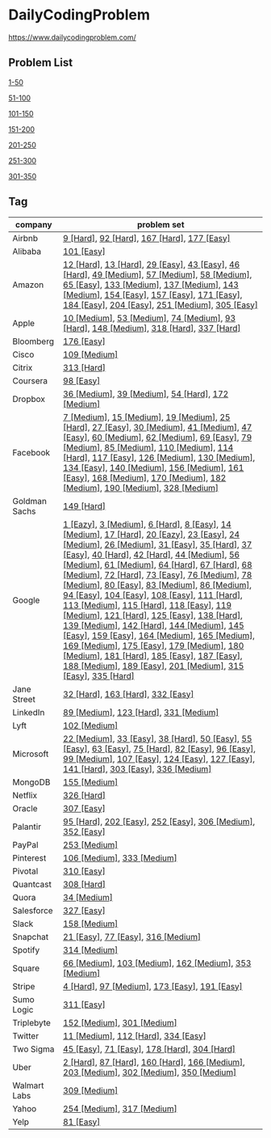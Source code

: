 # DailyCodingProblem
https://www.dailycodingproblem.com/

## Problem List

[1-50](1-50.md)

[51-100](51-100.md)

[101-150](101-150.md)

[151-200](151-200.md)

[201-250](201-250.md)

[251-300](251-300.md)

[301-350](301-350.md)

## Tag

| company       | problem set                                                  |
| ------------- | ------------------------------------------------------------ |
| Airbnb        | [9 [Hard]](https://github.com/Birdy-C/DailyCodingProblem/blob/master/1-50.md#9-hard), [92 [Hard]](https://github.com/Birdy-C/DailyCodingProblem/blob/master/51-100.md#92-hard), [167 [Hard]](https://github.com/Birdy-C/DailyCodingProblem/blob/master/151-200.md#167-hard), [177 [Easy]](https://github.com/Birdy-C/DailyCodingProblem/blob/master/151-200.md#177-easy) |
| Alibaba       | [101 [Easy]](https://github.com/Birdy-C/DailyCodingProblem/blob/master/101-150.md#101-easy) |
| Amazon        | [12 [Hard]](https://github.com/Birdy-C/DailyCodingProblem/blob/master/1-50.md#12-hard), [13 [Hard]](https://github.com/Birdy-C/DailyCodingProblem/blob/master/1-50.md#13-hard), [29 [Easy]](https://github.com/Birdy-C/DailyCodingProblem/blob/master/1-50.md#29-easy), [43 [Easy]](https://github.com/Birdy-C/DailyCodingProblem/blob/master/1-50.md#43-easy), [46 [Hard]](https://github.com/Birdy-C/DailyCodingProblem/blob/master/1-50.md#46-hard), [49 [Medium]](https://github.com/Birdy-C/DailyCodingProblem/blob/master/1-50.md#49-medium), [57 [Medium]](https://github.com/Birdy-C/DailyCodingProblem/blob/master/51-100.md#57-medium), [58 [Medium]](https://github.com/Birdy-C/DailyCodingProblem/blob/master/51-100.md#58-medium), [65 [Easy]](https://github.com/Birdy-C/DailyCodingProblem/blob/master/51-100.md#65-easy), [133 [Medium]](https://github.com/Birdy-C/DailyCodingProblem/blob/master/101-150.md#133-medium), [137 [Medium]](https://github.com/Birdy-C/DailyCodingProblem/blob/master/101-150.md#137-medium), [143 [Medium]](https://github.com/Birdy-C/DailyCodingProblem/blob/master/101-150.md#143-medium), [154 [Easy]](https://github.com/Birdy-C/DailyCodingProblem/blob/master/151-200.md#154-easy), [157 [Easy]](https://github.com/Birdy-C/DailyCodingProblem/blob/master/151-200.md#157-easy), [171 [Easy]](https://github.com/Birdy-C/DailyCodingProblem/blob/master/151-200.md#171-easy), [184 [Easy]](https://github.com/Birdy-C/DailyCodingProblem/blob/master/151-200.md#184-easy), [204 [Easy]](https://github.com/Birdy-C/DailyCodingProblem/blob/master/201-250.md#204-easy), [251 [Medium]](https://github.com/Birdy-C/DailyCodingProblem/blob/master/251-300.md#251-medium), [305 [Easy]](https://github.com/Birdy-C/DailyCodingProblem/blob/master/301-350.md#305-easy) |
| Apple         | [10 [Medium]](https://github.com/Birdy-C/DailyCodingProblem/blob/master/1-50.md#10-medium), [53 [Medium]](https://github.com/Birdy-C/DailyCodingProblem/blob/master/51-100.md#53-medium), [74 [Medium]](https://github.com/Birdy-C/DailyCodingProblem/blob/master/51-100.md#74-medium), [93 [Hard]](https://github.com/Birdy-C/DailyCodingProblem/blob/master/51-100.md#93-hard), [148 [Medium]](https://github.com/Birdy-C/DailyCodingProblem/blob/master/101-150.md#148-medium), [318 [Hard]](https://github.com/Birdy-C/DailyCodingProblem/blob/master/301-350.md#318-hard), [337 [Hard]](https://github.com/Birdy-C/DailyCodingProblem/blob/master/301-350.md#337-hard) |
| Bloomberg     | [176 [Easy]](https://github.com/Birdy-C/DailyCodingProblem/blob/master/151-200.md#176-easy) |
| Cisco         | [109 [Medium]](https://github.com/Birdy-C/DailyCodingProblem/blob/master/101-150.md#109-medium) |
| Citrix        | [313 [Hard]](https://github.com/Birdy-C/DailyCodingProblem/blob/master/301-350.md#313-hard) |
| Coursera      | [98 [Easy]](https://github.com/Birdy-C/DailyCodingProblem/blob/master/51-100.md#98-easy) |
| Dropbox       | [36 [Medium]](https://github.com/Birdy-C/DailyCodingProblem/blob/master/1-50.md#36-medium), [39 [Medium]](https://github.com/Birdy-C/DailyCodingProblem/blob/master/1-50.md#39-medium), [54 [Hard]](https://github.com/Birdy-C/DailyCodingProblem/blob/master/51-100.md#54-hard), [172 [Medium]](https://github.com/Birdy-C/DailyCodingProblem/blob/master/151-200.md#172-medium) |
| Facebook      | [7 [Medium]](https://github.com/Birdy-C/DailyCodingProblem/blob/master/1-50.md#7-medium), [15 [Medium]](https://github.com/Birdy-C/DailyCodingProblem/blob/master/1-50.md#15-medium), [19 [Medium]](https://github.com/Birdy-C/DailyCodingProblem/blob/master/1-50.md#19-medium), [25 [Hard]](https://github.com/Birdy-C/DailyCodingProblem/blob/master/1-50.md#25-hard), [27 [Easy]](https://github.com/Birdy-C/DailyCodingProblem/blob/master/1-50.md#27-easy), [30 [Medium]](https://github.com/Birdy-C/DailyCodingProblem/blob/master/1-50.md#30-medium), [41 [Medium]](https://github.com/Birdy-C/DailyCodingProblem/blob/master/1-50.md#41-medium), [47 [Easy]](https://github.com/Birdy-C/DailyCodingProblem/blob/master/1-50.md#47-easy), [60 [Medium]](https://github.com/Birdy-C/DailyCodingProblem/blob/master/51-100.md#60-medium), [62 [Medium]](https://github.com/Birdy-C/DailyCodingProblem/blob/master/51-100.md#62-medium), [69 [Easy]](https://github.com/Birdy-C/DailyCodingProblem/blob/master/51-100.md#69-easy), [79 [Medium]](https://github.com/Birdy-C/DailyCodingProblem/blob/master/51-100.md#79-medium), [85 [Medium]](https://github.com/Birdy-C/DailyCodingProblem/blob/master/51-100.md#85-medium), [110 [Medium]](https://github.com/Birdy-C/DailyCodingProblem/blob/master/101-150.md#110-medium), [114 [Hard]](https://github.com/Birdy-C/DailyCodingProblem/blob/master/101-150.md#114-hard), [117 [Easy]](https://github.com/Birdy-C/DailyCodingProblem/blob/master/101-150.md#117-easy), [126 [Medium]](https://github.com/Birdy-C/DailyCodingProblem/blob/master/101-150.md#126-medium), [130 [Medium]](https://github.com/Birdy-C/DailyCodingProblem/blob/master/101-150.md#130-medium), [134 [Easy]](https://github.com/Birdy-C/DailyCodingProblem/blob/master/101-150.md#134-easy), [140 [Medium]](https://github.com/Birdy-C/DailyCodingProblem/blob/master/101-150.md#140-medium), [156 [Medium]](https://github.com/Birdy-C/DailyCodingProblem/blob/master/151-200.md#156-medium), [161 [Easy]](https://github.com/Birdy-C/DailyCodingProblem/blob/master/151-200.md#161-easy), [168 [Medium]](https://github.com/Birdy-C/DailyCodingProblem/blob/master/151-200.md#168-medium), [170 [Medium]](https://github.com/Birdy-C/DailyCodingProblem/blob/master/151-200.md#170-medium), [182 [Medium]](https://github.com/Birdy-C/DailyCodingProblem/blob/master/151-200.md#182-medium), [190 [Medium]](https://github.com/Birdy-C/DailyCodingProblem/blob/master/151-200.md#190-medium), [328 [Medium]](https://github.com/Birdy-C/DailyCodingProblem/blob/master/301-350.md#328-medium) |
| Goldman Sachs | [149 [Hard]](https://github.com/Birdy-C/DailyCodingProblem/blob/master/101-150.md#149-hard) |
| Google        | [1 [Eazy]](https://github.com/Birdy-C/DailyCodingProblem/blob/master/1-50.md#1-eazy), [3 [Medium]](https://github.com/Birdy-C/DailyCodingProblem/blob/master/1-50.md#3-medium), [6 [Hard]](https://github.com/Birdy-C/DailyCodingProblem/blob/master/1-50.md#6-hard), [8 [Easy]](https://github.com/Birdy-C/DailyCodingProblem/blob/master/1-50.md#8-easy), [14 [Medium]](https://github.com/Birdy-C/DailyCodingProblem/blob/master/1-50.md#14-medium), [17 [Hard]](https://github.com/Birdy-C/DailyCodingProblem/blob/master/1-50.md#17-hard), [20 [Eazy]](https://github.com/Birdy-C/DailyCodingProblem/blob/master/1-50.md#20-eazy), [23 [Easy]](https://github.com/Birdy-C/DailyCodingProblem/blob/master/1-50.md#23-easy), [24 [Medium]](https://github.com/Birdy-C/DailyCodingProblem/blob/master/1-50.md#24-medium), [26 [Medium]](https://github.com/Birdy-C/DailyCodingProblem/blob/master/1-50.md#26-medium), [31 [Easy]](https://github.com/Birdy-C/DailyCodingProblem/blob/master/1-50.md#31-easy), [35 [Hard]](https://github.com/Birdy-C/DailyCodingProblem/blob/master/1-50.md#35-hard), [37 [Easy]](https://github.com/Birdy-C/DailyCodingProblem/blob/master/1-50.md#37-easy), [40 [Hard]](https://github.com/Birdy-C/DailyCodingProblem/blob/master/1-50.md#40-hard), [42 [Hard]](https://github.com/Birdy-C/DailyCodingProblem/blob/master/1-50.md#42-hard), [44 [Medium]](https://github.com/Birdy-C/DailyCodingProblem/blob/master/1-50.md#44-medium), [56 [Medium]](https://github.com/Birdy-C/DailyCodingProblem/blob/master/51-100.md#56-medium), [61 [Medium]](https://github.com/Birdy-C/DailyCodingProblem/blob/master/51-100.md#61-medium), [64 [Hard]](https://github.com/Birdy-C/DailyCodingProblem/blob/master/51-100.md#64-hard), [67 [Hard]](https://github.com/Birdy-C/DailyCodingProblem/blob/master/51-100.md#67-hard), [68 [Medium]](https://github.com/Birdy-C/DailyCodingProblem/blob/master/51-100.md#68-medium), [72 [Hard]](https://github.com/Birdy-C/DailyCodingProblem/blob/master/51-100.md#72-hard), [73 [Easy]](https://github.com/Birdy-C/DailyCodingProblem/blob/master/51-100.md#73-easy), [76 [Medium]](https://github.com/Birdy-C/DailyCodingProblem/blob/master/51-100.md#76-medium), [78 [Medium]](https://github.com/Birdy-C/DailyCodingProblem/blob/master/51-100.md#78-medium), [80 [Easy]](https://github.com/Birdy-C/DailyCodingProblem/blob/master/51-100.md#80-easy), [83 [Medium]](https://github.com/Birdy-C/DailyCodingProblem/blob/master/51-100.md#83-medium), [86 [Medium]](https://github.com/Birdy-C/DailyCodingProblem/blob/master/51-100.md#86-medium), [94 [Easy]](https://github.com/Birdy-C/DailyCodingProblem/blob/master/51-100.md#94-easy), [104 [Easy]](https://github.com/Birdy-C/DailyCodingProblem/blob/master/101-150.md#104-easy), [108 [Easy]](https://github.com/Birdy-C/DailyCodingProblem/blob/master/101-150.md#108-easy), [111 [Hard]](https://github.com/Birdy-C/DailyCodingProblem/blob/master/101-150.md#111-hard), [113 [Medium]](https://github.com/Birdy-C/DailyCodingProblem/blob/master/101-150.md#113-medium), [115 [Hard]](https://github.com/Birdy-C/DailyCodingProblem/blob/master/101-150.md#115-hard), [118 [Easy]](https://github.com/Birdy-C/DailyCodingProblem/blob/master/101-150.md#118-easy), [119 [Medium]](https://github.com/Birdy-C/DailyCodingProblem/blob/master/101-150.md#119-medium), [121 [Hard]](https://github.com/Birdy-C/DailyCodingProblem/blob/master/101-150.md#121-hard), [125 [Easy]](https://github.com/Birdy-C/DailyCodingProblem/blob/master/101-150.md#125-easy), [138 [Hard]](https://github.com/Birdy-C/DailyCodingProblem/blob/master/101-150.md#138-hard), [139 [Medium]](https://github.com/Birdy-C/DailyCodingProblem/blob/master/101-150.md#139-medium), [142 [Hard]](https://github.com/Birdy-C/DailyCodingProblem/blob/master/101-150.md#142-hard), [144 [Medium]](https://github.com/Birdy-C/DailyCodingProblem/blob/master/101-150.md#144-medium), [145 [Easy]](https://github.com/Birdy-C/DailyCodingProblem/blob/master/101-150.md#145-easy), [159 [Easy]](https://github.com/Birdy-C/DailyCodingProblem/blob/master/151-200.md#159-easy), [164 [Medium]](https://github.com/Birdy-C/DailyCodingProblem/blob/master/151-200.md#164-medium), [165 [Medium]](https://github.com/Birdy-C/DailyCodingProblem/blob/master/151-200.md#165-medium), [169 [Medium]](https://github.com/Birdy-C/DailyCodingProblem/blob/master/151-200.md#169-medium), [175 [Easy]](https://github.com/Birdy-C/DailyCodingProblem/blob/master/151-200.md#175-easy), [179 [Medium]](https://github.com/Birdy-C/DailyCodingProblem/blob/master/151-200.md#179-medium), [180 [Medium]](https://github.com/Birdy-C/DailyCodingProblem/blob/master/151-200.md#180-medium), [181 [Hard]](https://github.com/Birdy-C/DailyCodingProblem/blob/master/151-200.md#181-hard), [185 [Easy]](https://github.com/Birdy-C/DailyCodingProblem/blob/master/151-200.md#185-easy), [187 [Easy]](https://github.com/Birdy-C/DailyCodingProblem/blob/master/151-200.md#187-easy), [188 [Medium]](https://github.com/Birdy-C/DailyCodingProblem/blob/master/151-200.md#188-medium), [189 [Easy]](https://github.com/Birdy-C/DailyCodingProblem/blob/master/151-200.md#189-easy), [201 [Medium]](https://github.com/Birdy-C/DailyCodingProblem/blob/master/201-250.md#201-medium), [315 [Easy]](https://github.com/Birdy-C/DailyCodingProblem/blob/master/301-350.md#315-easy), [335 [Hard]](https://github.com/Birdy-C/DailyCodingProblem/blob/master/301-350.md#335-hard) |
| Jane Street   | [32 [Hard]](https://github.com/Birdy-C/DailyCodingProblem/blob/master/1-50.md#32-hard), [163 [Hard]](https://github.com/Birdy-C/DailyCodingProblem/blob/master/151-200.md#163-hard), [332 [Easy]](https://github.com/Birdy-C/DailyCodingProblem/blob/master/301-350.md#332-easy) |
| LinkedIn      | [89 [Medium]](https://github.com/Birdy-C/DailyCodingProblem/blob/master/51-100.md#89-medium), [123 [Hard]](https://github.com/Birdy-C/DailyCodingProblem/blob/master/101-150.md#123-hard), [331 [Medium]](https://github.com/Birdy-C/DailyCodingProblem/blob/master/301-350.md#331-medium) |
| Lyft          | [102 [Medium]](https://github.com/Birdy-C/DailyCodingProblem/blob/master/101-150.md#102-medium) |
| Microsoft     | [22 [Medium]](https://github.com/Birdy-C/DailyCodingProblem/blob/master/1-50.md#22-medium), [33 [Easy]](https://github.com/Birdy-C/DailyCodingProblem/blob/master/1-50.md#33-easy), [38 [Hard]](https://github.com/Birdy-C/DailyCodingProblem/blob/master/1-50.md#38-hard), [50 [Easy]](https://github.com/Birdy-C/DailyCodingProblem/blob/master/1-50.md#50-easy), [55 [Easy]](https://github.com/Birdy-C/DailyCodingProblem/blob/master/51-100.md#55-easy), [63 [Easy]](https://github.com/Birdy-C/DailyCodingProblem/blob/master/51-100.md#63-easy), [75 [Hard]](https://github.com/Birdy-C/DailyCodingProblem/blob/master/51-100.md#75-hard), [82 [Easy]](https://github.com/Birdy-C/DailyCodingProblem/blob/master/51-100.md#82-easy), [96 [Easy]](https://github.com/Birdy-C/DailyCodingProblem/blob/master/51-100.md#96-easy), [99 [Medium]](https://github.com/Birdy-C/DailyCodingProblem/blob/master/51-100.md#99-medium), [107 [Easy]](https://github.com/Birdy-C/DailyCodingProblem/blob/master/101-150.md#107-easy), [124 [Easy]](https://github.com/Birdy-C/DailyCodingProblem/blob/master/101-150.md#124-easy), [127 [Easy]](https://github.com/Birdy-C/DailyCodingProblem/blob/master/101-150.md#127-easy), [141 [Hard]](https://github.com/Birdy-C/DailyCodingProblem/blob/master/101-150.md#141-hard), [303 [Easy]](https://github.com/Birdy-C/DailyCodingProblem/blob/master/301-350.md#303-easy), [336 [Medium]](https://github.com/Birdy-C/DailyCodingProblem/blob/master/301-350.md#336-medium) |
| MongoDB       | [155 [Medium]](https://github.com/Birdy-C/DailyCodingProblem/blob/master/151-200.md#155-medium) |
| Netflix       | [326 [Hard]](https://github.com/Birdy-C/DailyCodingProblem/blob/master/301-350.md#326-hard) |
| Oracle        | [307 [Easy]](https://github.com/Birdy-C/DailyCodingProblem/blob/master/301-350.md#307-easy) |
| Palantir      | [95 [Hard]](https://github.com/Birdy-C/DailyCodingProblem/blob/master/51-100.md#95-hard), [202 [Easy]](https://github.com/Birdy-C/DailyCodingProblem/blob/master/201-250.md#202-easy), [252 [Easy]](https://github.com/Birdy-C/DailyCodingProblem/blob/master/251-300.md#252-easy), [306 [Medium]](https://github.com/Birdy-C/DailyCodingProblem/blob/master/301-350.md#306-medium), [352 [Easy]](https://github.com/Birdy-C/DailyCodingProblem/blob/master/351-400.md#352-easy) |
| PayPal        | [253 [Medium]](https://github.com/Birdy-C/DailyCodingProblem/blob/master/251-300.md#253-medium) |
| Pinterest     | [106 [Medium]](https://github.com/Birdy-C/DailyCodingProblem/blob/master/101-150.md#106-medium), [333 [Medium]](https://github.com/Birdy-C/DailyCodingProblem/blob/master/301-350.md#333-medium) |
| Pivotal       | [310 [Easy]](https://github.com/Birdy-C/DailyCodingProblem/blob/master/301-350.md#310-easy) |
| Quantcast     | [308 [Hard]](https://github.com/Birdy-C/DailyCodingProblem/blob/master/301-350.md#308-hard) |
| Quora         | [34 [Medium]](https://github.com/Birdy-C/DailyCodingProblem/blob/master/1-50.md#34-medium) |
| Salesforce    | [327 [Easy]](https://github.com/Birdy-C/DailyCodingProblem/blob/master/301-350.md#327-easy) |
| Slack         | [158 [Medium]](https://github.com/Birdy-C/DailyCodingProblem/blob/master/151-200.md#158-medium) |
| Snapchat      | [21 [Easy]](https://github.com/Birdy-C/DailyCodingProblem/blob/master/1-50.md#21-easy), [77 [Easy]](https://github.com/Birdy-C/DailyCodingProblem/blob/master/51-100.md#77-easy), [316 [Medium]](https://github.com/Birdy-C/DailyCodingProblem/blob/master/301-350.md#316-medium) |
| Spotify       | [314 [Medium]](https://github.com/Birdy-C/DailyCodingProblem/blob/master/301-350.md#314-medium) |
| Square        | [66 [Medium]](https://github.com/Birdy-C/DailyCodingProblem/blob/master/51-100.md#66-medium), [103 [Medium]](https://github.com/Birdy-C/DailyCodingProblem/blob/master/101-150.md#103-medium), [162 [Medium]](https://github.com/Birdy-C/DailyCodingProblem/blob/master/151-200.md#162-medium), [353 [Medium]](https://github.com/Birdy-C/DailyCodingProblem/blob/master/351-400.md#353-medium) |
| Stripe        | [4 [Hard]](https://github.com/Birdy-C/DailyCodingProblem/blob/master/1-50.md#4-hard), [97 [Medium]](https://github.com/Birdy-C/DailyCodingProblem/blob/master/51-100.md#97-medium), [173 [Easy]](https://github.com/Birdy-C/DailyCodingProblem/blob/master/151-200.md#173-easy), [191 [Easy]](https://github.com/Birdy-C/DailyCodingProblem/blob/master/151-200.md#191-easy) |
| Sumo Logic    | [311 [Easy]](https://github.com/Birdy-C/DailyCodingProblem/blob/master/301-350.md#311-easy) |
| Triplebyte    | [152 [Medium]](https://github.com/Birdy-C/DailyCodingProblem/blob/master/151-200.md#152-medium), [301 [Medium]](https://github.com/Birdy-C/DailyCodingProblem/blob/master/301-350.md#301-medium) |
| Twitter       | [11 [Medium]](https://github.com/Birdy-C/DailyCodingProblem/blob/master/1-50.md#11-medium), [112 [Hard]](https://github.com/Birdy-C/DailyCodingProblem/blob/master/101-150.md#112-hard), [334 [Easy]](https://github.com/Birdy-C/DailyCodingProblem/blob/master/301-350.md#334-easy) |
| Two Sigma     | [45 [Easy]](https://github.com/Birdy-C/DailyCodingProblem/blob/master/1-50.md#45-easy), [71 [Easy]](https://github.com/Birdy-C/DailyCodingProblem/blob/master/51-100.md#71-easy), [178 [Hard]](https://github.com/Birdy-C/DailyCodingProblem/blob/master/151-200.md#178-hard), [304 [Hard]](https://github.com/Birdy-C/DailyCodingProblem/blob/master/301-350.md#304-hard) |
| Uber          | [2 [Hard]](https://github.com/Birdy-C/DailyCodingProblem/blob/master/1-50.md#2-hard), [87 [Hard]](https://github.com/Birdy-C/DailyCodingProblem/blob/master/51-100.md#87-hard), [160 [Hard]](https://github.com/Birdy-C/DailyCodingProblem/blob/master/151-200.md#160-hard), [166 [Medium]](https://github.com/Birdy-C/DailyCodingProblem/blob/master/151-200.md#166-medium), [203 [Medium]](https://github.com/Birdy-C/DailyCodingProblem/blob/master/201-250.md#203-medium), [302 [Medium]](https://github.com/Birdy-C/DailyCodingProblem/blob/master/301-350.md#302-medium), [350 [Medium]](https://github.com/Birdy-C/DailyCodingProblem/blob/master/301-350.md#350-medium) |
| Walmart Labs  | [309 [Medium]](https://github.com/Birdy-C/DailyCodingProblem/blob/master/301-350.md#309-medium) |
| Yahoo         | [254 [Medium]](https://github.com/Birdy-C/DailyCodingProblem/blob/master/251-300.md#254-medium), [317 [Medium]](https://github.com/Birdy-C/DailyCodingProblem/blob/master/301-350.md#317-medium) |
| Yelp          | [81 [Easy]](https://github.com/Birdy-C/DailyCodingProblem/blob/master/51-100.md#81-easy) |


